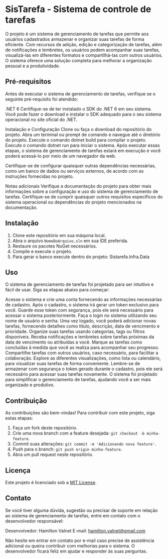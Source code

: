 # SisTarefa - Sistema de controle de tarefas
 
O projeto é um sistema de gerenciamento de tarefas que permite aos usuários cadastrados armazenar e organizar suas tarefas de forma eficiente. Com recursos de adição, edição e categorização de tarefas, além de notificações e lembretes, os usuários podem acompanhar suas tarefas, visualizá-las em diferentes formatos e compartilhá-las com outros usuários. O sistema oferece uma solução completa para melhorar a organização pessoal e a produtividade.

## Pré-requisitos

Antes de executar o sistema de gerenciamento de tarefas, verifique se o seguinte pré-requisito foi atendido:

.NET 6
Certifique-se de ter instalado o SDK do .NET 6 em seu sistema. Você pode fazer o download e instalar o SDK adequado para o seu sistema operacional no site oficial do .NET.

Instalação e Configuração
Clone ou faça o download do repositório do projeto.
Abra um terminal ou prompt de comando e navegue até o diretório do projeto.
Execute o comando dotnet build para compilar o projeto.
Execute o comando dotnet run para iniciar o sistema.
Após executar essas etapas, o sistema de gerenciamento de tarefas estará em execução e você poderá acessá-lo por meio de um navegador da web.

Certifique-se de configurar quaisquer outras dependências necessárias, como um banco de dados ou serviços externos, de acordo com as instruções fornecidas no projeto.

Notas adicionais
Verifique a documentação do projeto para obter mais informações sobre a configuração e uso do sistema de gerenciamento de tarefas.
Certifique-se de cumprir quaisquer outros requisitos específicos do sistema operacional ou dependências do projeto mencionados na documentação.

## Instalação

1. Clone este repositório em sua máquina local.
2. Abra o arquivo `NomeDoArquivo.sln` em sua IDE preferida.
3. Restaure os pacotes NuGet necessários.
4. Compile e execute o projeto.
5. Para gerar o banco execute dentro do projeto: Sistarefa.Infra.Data <update-database>


## Uso
 O sistema de gerenciamento de tarefas foi projetado para ser intuitivo e fácil de usar. Siga as etapas abaixo para começar:

Acesse o sistema e crie uma conta fornecendo as informações necessárias de cadastro.
Após o cadastro, o sistema irá gerar um token exclusivo para você.
Guarde esse token com segurança, pois ele será necessário para acessar o sistema posteriormente.
Faça o login no sistema utilizando seu nome de usuário e senha.
Uma vez logado, você poderá adicionar novas tarefas, fornecendo detalhes como título, descrição, data de vencimento e prioridade.
Organize suas tarefas usando categorias, tags ou filtros disponíveis.
Receba notificações e lembretes sobre tarefas próximas da data de vencimento ou atribuídas a você.
Marque as tarefas como concluídas à medida que você as realiza para acompanhar seu progresso.
Compartilhe tarefas com outros usuários, caso necessário, para facilitar a colaboração.
Explore as diferentes visualizações, como lista ou calendário, para visualizar suas tarefas de forma conveniente.
Lembre-se de armazenar com segurança o token gerado durante o cadastro, pois ele será necessário para acessar suas tarefas novamente. O sistema foi projetado para simplificar o gerenciamento de tarefas, ajudando você a ser mais organizado e produtivo.

## Contribuição

As contribuições são bem-vindas! Para contribuir com este projeto, siga estas etapas:

1. Faça um fork deste repositório.
2. Crie uma nova branch com a feature desejada: `git checkout -b minha-feature`.
3. Commit suas alterações: `git commit -m 'Adicionando nova feature'`.
4. Push para o branch: `git push origin minha-feature`.
5. Abra um pull request neste repositório.

## Licença
 
Este projeto é licenciado sob a [MIT License](https://ingacode.com.br).

## Contato

Se você tiver alguma dúvida, sugestão ou precisar de suporte em relação ao sistema de gerenciamento de tarefas, entre em contato com o desenvolvedor responsável:

Desenvolvedor: Hamilton Valnet
E-mail: hamilton.valnet@gmail.com

Não hesite em entrar em contato por e-mail caso precise de assistência adicional ou queira contribuir com melhorias para o sistema. O desenvolvedor ficará feliz em ajudar e responder às suas perguntas.